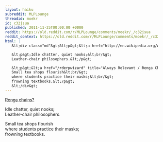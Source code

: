 ```yaml
---
layout: haiku
subreddit: MLPLounge
threadid: moekr
id: c32jsua
published: 2011-11-25T00:00:00 +0000
reddit: https://old.reddit.com/r/MLPLounge/comments/moekr/_/c32jsua
reddit_context: https://old.reddit.com/r/MLPLounge/comments/moekr/_/c32jsua?context=3
html: |
   &lt;div class="md"&gt;&lt;p&gt;&lt;a href="http://en.wikipedia.org/wiki/Renga"&gt;Renga chains?&lt;/a&gt;&lt;/p&gt;

   &lt;p&gt;Idle chatter, quiet nooks;&lt;br/&gt;
   Leather-chair philosophers.&lt;/p&gt;

   &lt;p&gt;&lt;a href="/rderpwizard" title="Always Relevant / Renga Chains Build Upon Past / Paper-Bag Princess"&gt;&lt;/a&gt;
   Small tea shops flourish&lt;br/&gt;
   where students practice their masks;&lt;br/&gt;
   frowning textbooks.&lt;/p&gt;
   &lt;/div&gt;
---
```


[Renga chains?](http://en.wikipedia.org/wiki/Renga)

Idle chatter, quiet nooks;  
Leather-chair philosophers.

[](/rderpwizard "Always Relevant / Renga Chains Build Upon Past / Paper-Bag Princess")
Small tea shops flourish  
where students practice their masks;  
frowning textbooks.